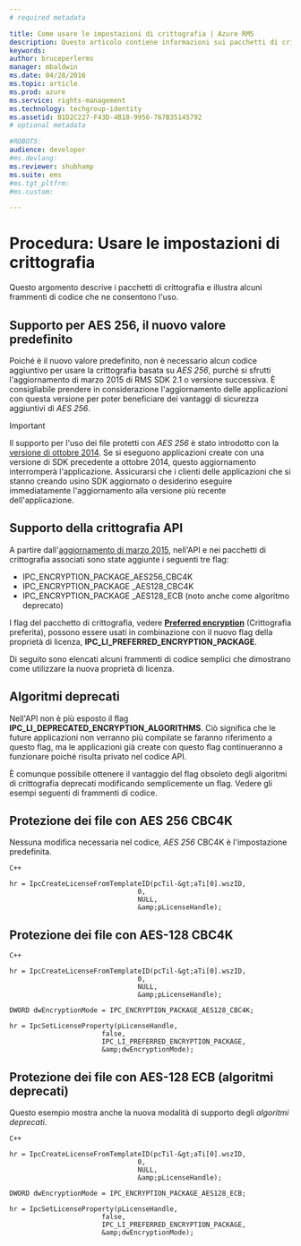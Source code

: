 ```yaml
---
# required metadata

title: Come usare le impostazioni di crittografia | Azure RMS
description: Questo articolo contiene informazioni sui pacchetti di crittografia
keywords:
author: bruceperlerms
manager: mbaldwin
ms.date: 04/28/2016
ms.topic: article
ms.prod: azure
ms.service: rights-management
ms.technology: techgroup-identity
ms.assetid: B1D2C227-F43D-4B18-9956-767B35145792
# optional metadata

#ROBOTS:
audience: developer
#ms.devlang:
ms.reviewer: shubhamp
ms.suite: ems
#ms.tgt_pltfrm:
#ms.custom:

---
```


# Procedura: Usare le impostazioni di crittografia

Questo argomento descrive i pacchetti di crittografia e illustra alcuni frammenti di codice che ne consentono l'uso.

## Supporto per AES 256, il nuovo valore predefinito

Poiché è il nuovo valore predefinito, non è necessario alcun codice aggiuntivo per usare la crittografia basata su *AES 256*, purché si sfrutti l'aggiornamento di marzo 2015 di RMS SDK 2.1 o versione successiva. È consigliabile prendere in considerazione l'aggiornamento delle applicazioni con questa versione per poter beneficiare dei vantaggi di sicurezza aggiuntivi di *AES 256*.

> [!IMPORTANT]
> Il supporto per l'uso dei file protetti con *AES 256* è stato introdotto con la [versione di ottobre 2014](release-notes-rtm.md). Se si eseguono applicazioni create con una versione di SDK precedente a ottobre 2014, questo aggiornamento interromperà l'applicazione. Assicurarsi che i clienti delle applicazioni che si stanno creando usino SDK aggiornato o desiderino eseguire immediatamente l'aggiornamento alla versione più recente dell'applicazione.

 
## Supporto della crittografia API

A partire dall'[aggiornamento di marzo 2015](release-notes-rtm.md), nell'API e nei pacchetti di crittografia associati sono state aggiunte i seguenti tre flag:

-   IPC\_ENCRYPTION\_PACKAGE\_AES256\_CBC4K
-   IPC\_ENCRYPTION\_PACKAGE \_AES128\_CBC4K
-   IPC\_ENCRYPTION\_PACKAGE \_AES128\_ECB (noto anche come algoritmo deprecato)

I flag del pacchetto di crittografia, vedere [**Preferred encryption**](/rights-management/sdk/2.1/api/win/constants#msipc_preferred_encryption) (Crittografia preferita), possono essere usati in combinazione con il nuovo flag della proprietà di licenza, **IPC\_LI\_PREFERRED\_ENCRYPTION\_PACKAGE**.

Di seguito sono elencati alcuni frammenti di codice semplici che dimostrano come utilizzare la nuova proprietà di licenza.

## Algoritmi deprecati

Nell'API non è più esposto il flag **IPC\_LI\_DEPRECATED\_ENCRYPTION\_ALGORITHMS**. Ciò significa che le future applicazioni non verranno più compilate se faranno riferimento a questo flag, ma le applicazioni già create con questo flag continueranno a funzionare poiché risulta privato nel codice API.

È comunque possibile ottenere il vantaggio del flag obsoleto degli algoritmi di crittografia deprecati modificando semplicemente un flag. Vedere gli esempi seguenti di frammenti di codice.

## Protezione dei file con AES 256 CBC4K

Nessuna modifica necessaria nel codice, *AES 256* CBC4K è l'impostazione predefinita.

    C++

    hr = IpcCreateLicenseFromTemplateID(pcTil-&gt;aTi[0].wszID,
                                    0,
                                    NULL,
                                    &amp;pLicenseHandle);


## Protezione dei file con AES-128 CBC4K

    C++

    hr = IpcCreateLicenseFromTemplateID(pcTil-&gt;aTi[0].wszID,
                                    0,
                                    NULL,
                                    &amp;pLicenseHandle);

    DWORD dwEncryptionMode = IPC_ENCRYPTION_PACKAGE_AES128_CBC4K;

    hr = IpcSetLicenseProperty(pLicenseHandle,
                           false,
                           IPC_LI_PREFERRED_ENCRYPTION_PACKAGE,
                           &amp;dwEncryptionMode);


## Protezione dei file con AES-128 ECB (algoritmi deprecati)

Questo esempio mostra anche la nuova modalità di supporto degli *algoritmi deprecati*.

    C++
    
    hr = IpcCreateLicenseFromTemplateID(pcTil-&gt;aTi[0].wszID,
                                    0,
                                    NULL,
                                    &amp;pLicenseHandle);

    DWORD dwEncryptionMode = IPC_ENCRYPTION_PACKAGE_AES128_ECB;

    hr = IpcSetLicenseProperty(pLicenseHandle,
                           false,
                           IPC_LI_PREFERRED_ENCRYPTION_PACKAGE,
                           &amp;dwEncryptionMode);

 

 


<!--HONumber=Jun16_HO2-->


